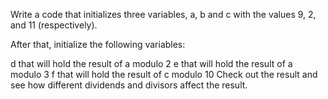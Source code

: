 Write a code that initializes three variables, a, b and c with the values 9, 2, and 11 (respectively).

After that, initialize the following variables:

d that will hold the result of a modulo 2 
e that will hold the result of a modulo 3
f that will hold the result of c modulo 10
Check out the result and see how different dividends and divisors affect the result.
